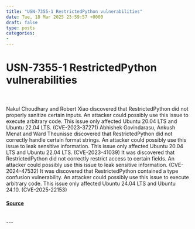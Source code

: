 ```yaml
---
title: "USN-7355-1 RestrictedPython vulnerabilities"
date: Tue, 18 Mar 2025 23:59:57 +0000
draft: false
type: posts
categories: 
- 
---
```

# USN-7355-1 RestrictedPython vulnerabilities

<br/>

<br/>
Nakul Choudhary and Robert Xiao discovered that RestrictedPython did not properly sanitize certain inputs. An attacker could possibly use this issue to execute arbitrary code. This issue only affected Ubuntu 20.04 LTS and Ubuntu 22.04 LTS. (CVE-2023-37271) Abhishek Govindarasu, Ankush Menat and Ward Theunisse discovered that RestrictedPython did not correctly handle certain format strings. An attacker could possibly use this issue to leak sensitive information. This issue only affected Ubuntu 20.04 LTS and Ubuntu 22.04 LTS. (CVE-2023-41039) It was discovered that RestrictedPython did not correctly restrict access to certain fields. An attacker could possibly use this issue to leak sensitive information. (CVE-2024-47532) It was discovered that RestrictedPython contained a type confusion vulnerability. An attacker could possibly use this issue to execute arbitrary code. This issue only affected Ubuntu 24.04 LTS and Ubuntu 24.10. (CVE-2025-22153)

#### [Source](https://ubuntu.com/security/notices/USN-7355-1)

<br/>
---
